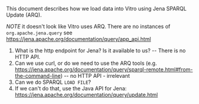 This document describes how we load data into Vitro using Jena SPARQL Update (ARQ).

*NOTE* it doesn't look like Vitro uses ARQ. There are no instances of `org.apache.jena.query` see https://jena.apache.org/documentation/query/app_api.html

1. What is the http endpoint for Jena? Is it available to us? -- There is no HTTP API.
2. Can we use curl, or do we need to use the ARQ tools (e.g. https://jena.apache.org/documentation/query/sparql-remote.html#from-the-command-line) -- no HTTP API - irrelevant
3. Can we do SPARQL `LOAD FILE`?
4. If we can't do that, use the Java API for Jena: https://jena.apache.org/documentation/query/update.html
